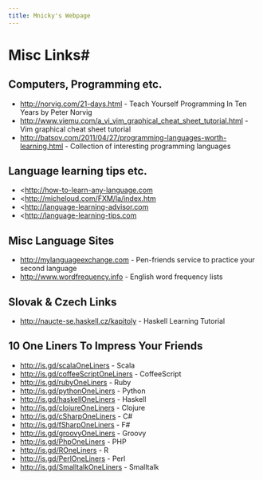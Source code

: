```yaml
---
title: Mnicky's Webpage
---
```


# Misc Links#

## Computers, Programming etc. ##

* <http://norvig.com/21-days.html> \- Teach Yourself Programming In Ten Years by Peter Norvig
* <http://www.viemu.com/a_vi_vim_graphical_cheat_sheet_tutorial.html> \- Vim graphical cheat sheet tutorial
* <http://batsov.com/2011/04/27/programming-languages-worth-learning.html> \- Collection of interesting programming languages

## Language learning tips etc. ##

* <http://how-to-learn-any-language.com
* <http://micheloud.com/FXM/la/index.htm
* <http://language-learning-advisor.com
* <http://language-learning-tips.com

## Misc Language Sites ##

* <http://mylanguageexchange.com> \- Pen-friends service to practice your second language
* <http://www.wordfrequency.info> \- English word frequency lists

## Slovak & Czech Links ##

* <http://naucte-se.haskell.cz/kapitoly> \- Haskell Learning Tutorial

## 10 One Liners To Impress Your Friends ##

* <http://is.gd/scalaOneLiners> \- Scala
* <http://is.gd/coffeeScriptOneLiners> \- CoffeeScript
* <http://is.gd/rubyOneLiners> \- Ruby
* <http://is.gd/pythonOneLiners> \- Python
* <http://is.gd/haskellOneLiners> \- Haskell
* <http://is.gd/clojureOneLiners> \- Clojure
* <http://is.gd/cSharpOneLiners> \- C#
* <http://is.gd/fSharpOneLiners> \- F#
* <http://is.gd/groovyOneLiners> \- Groovy
* <http://is.gd/PhpOneLiners> \- PHP
* <http://is.gd/ROneLiners> \- R
* <http://is.gd/PerlOneLiners> \- Perl
* <http://is.gd/SmalltalkOneLiners> \- Smalltalk

